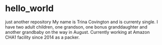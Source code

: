 # hello_world
just another repository
My name is Trina Covington and is currenty single. I have two adult children, one grandson, one bonus granddaughter and another grandbaby on the way in August. Currently working at Amazon CHA1 facility since 2014 as a packer.
